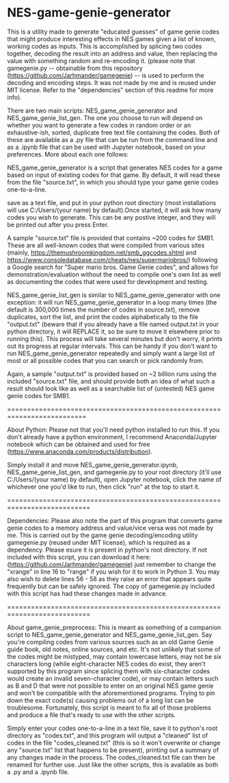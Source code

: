 # NES-game-genie-generator
This is a utility made to generate "educated guesses" of game genie
codes that might produce interesting effects in NES games given a 
list of known, working codes as inputs. This is accomplished by 
splicing two codes together, decoding the result into an address
and value, then replacing the value with something random and 
re-encoding it. (please note that gamegenie.py -- obtainable from 
this repository (https://github.com/Jarhmander/gamegenie) -- is 
used to perform the decoding and encoding steps. It was not made
by me and is reused under MIT license. Refer to the "dependencies" 
section of this readme for more info). 

There are two main scripts: NES_game_genie_generator and 
NES_game_genie_list_gen. The one you choose to run will depend on 
whether you want to generate a few codes in random order or an 
exhaustive-ish, sorted, duplicate free text file containing the 
codes. Both of these are available as a .py file that can be run 
from the command line and as a .ipynb file that can be used with 
Jupyter notebook, based on your preferences. More about each one
follows:

NES_game_genie_generator is a script that generates NES codes for a 
game based on input of existing codes for that game. By default, it 
will read these from the file "source.txt", in which you should type 
your game genie codes one-to-a-line.

save as a text file, and put in your python root directory (most
installations will use C:/Users/(your name) by default).Once 
started, it will ask how many codes you wish to generate. This 
can be any postive integer, and they will be printed out after you 
press Enter. 

A sample "source.txt" file is provided that contains ~200 codes for
SMB1. These are all well-known codes that were compiled from various 
sites (mainly, https://themushroomkingdom.net/smb_ggcodes.shtml and 
https://www.consoledatabase.com/cheats/nes/supermariobros/) following
a Google search for "Super mario bros. Game Genie codes", and
allows for demonstration/evaluation without the need to compile one's
own list as well as documenting the codes that were used for 
development and testing.

NES_game_genie_list_gen is similar to NES_game_genie_generator with
one exception: it will run NES_game_genie_generator in a loop many 
times (the default is 300,000 times the number of codes in 
source.txt), remove duplicates, sort the list, and print the codes
alphabetically to the file "output.txt" (beware that if you already
have a file named output.txt in your python directory, it will 
REPLACE it, so be sure to move it elsewhere prior to running this).
This process will take several minutes but don't worry, it prints 
out its progress at regular intervals. This can be handy if you don't
want to run NES_game_genie_generator repeatedly and simply want a 
large list of most or all possible codes that you can search or pick
randomly from. 

Again, a sample "output.txt" is provided based on ~2 billion runs using 
the included "source.txt" file, and should provide both an idea of what 
such a result should look like as well as a searchable list of (untested) 
NES game genie codes for SMB1. 

==========================================================================

About Python: 
Please not that you'll need python installed to run this. If you
don't already have a python environment, I recommend
Anaconda/Jupyter notebook which can be obtained and used 
for free (https://www.anaconda.com/products/distribution).
 
Simply install it and move 
NES_game_genie_generator.ipynb, NES_game_genie_list_gen, and
gamegenie.py to your root directory (it'll use C:/Users/(your name) 
by default), open Jupyter notebook, click 
the name of whichever one you'd like to run, then click "run" at the 
top to start it.

===========================================================================

Dependencies: 
Please also note the part of this program that converts game genie codes 
to a memory address and value/vice versa was not made by me. This 
is carried out by the game genie decoding/encoding 
utility gamegenie.py (reused under MIT  license), which is required
as a dependency. Please esure it is present in python's root directory.
If not included with this script, you can download it here: 
(https://github.com/Jarhmander/gamegenie) just remember to change the 
"xrange" in line 16 to "range" if you wish for it to work in Python 3.
You may also wish to delete lines 56 - 58 as they raise an error that 
appears quite frequently but can be safely ignored. The copy of 
gamegenie.py included with this script has had these changes made in 
advance. 

===========================================================================

About game_genie_preprocess:
This is meant as something of a companion script to NES_game_genie_generator 
and NES_game_genie_list_gen. Say you're compiling codes from various sources 
such as an old Game Genie guide book, old notes, online sources, and etc. 
It's not unlikely that some of the codes might be mistyped, may contain 
lowercase letters, may not be six characters long (while eight-character 
NES codes do exist, they aren't supported by this program since splicing 
them with six-character codes would create an invalid seven-character code),
or may contain letters such as B and D that were not possible to enter on an
original NES game genie and won't be compatible with the aforementioned 
programs. Trying to pin down the exact code(s) causing problems out of a 
long list can be troublesome. Fortunately, this script is meant to fix 
all of those problems and produce a file that's ready to use with the 
other scripts. 

Simply enter your codes one-to-a-line in a text file, save it to python's
root directory as "codes.txt", and this program will output a "cleaned" 
list of codes in the file "codes_cleaned.txt" (this is so it won't 
overwrite or change any "source.txt" list that happens to be present), 
printing out a summary of any changes made in the process. The 
codes_cleaned.txt file can then be renamed for further use. Just like 
the other scripts, this is available as both a .py and a .ipynb file.
